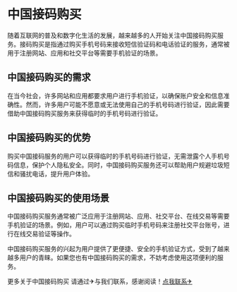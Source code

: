 # 中国接码购买

随着互联网的普及和数字化生活的发展，越来越多的人开始关注中国接码购买服务。接码购买是指通过购买手机号码来接收短信验证码和电话验证的服务，通常被用于注册网站、应用和社交平台等需要手机验证的场景。

## 中国接码购买的需求

在当今社会，许多网站和应用都要求用户进行手机验证，以确保账户安全和信息准确性。然而，许多用户可能不愿意或无法使用自己的手机号码进行验证，因此需要借助中国接码购买服务来获得临时的手机号码进行验证。

## 中国接码购买的优势

购买中国接码服务的用户可以获得临时的手机号码进行验证，无需泄露个人手机号码信息，保护个人隐私安全。同时，中国接码购买服务还可以帮助用户规避垃圾短信和骚扰电话，提升用户体验。

## 中国接码购买的使用场景

中国接码购买服务通常被广泛应用于注册网站、应用、社交平台、在线交易等需要手机验证的场景。例如，用户可以通过购买临时手机号码来注册社交平台账号，进行在线交易验证等操作。

中国接码购买服务的兴起为用户提供了更便捷、安全的手机验证方式，受到了越来越多用户的青睐。如果您也有中国接码购买的需求，不妨考虑使用这项便利的服务。

更多关于中国接码购买 请通过✈与我们联系，感谢阅读！[点我联系✈](https://wiki.G208.com)